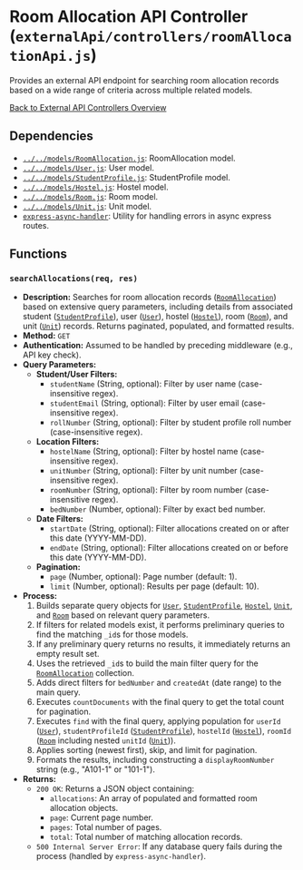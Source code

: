 # Room Allocation API Controller (`externalApi/controllers/roomAllocationApi.js`)

Provides an external API endpoint for searching room allocation records based on a wide range of criteria across multiple related models.

[Back to External API Controllers Overview](README.md)

## Dependencies

- [`../../models/RoomAllocation.js`](../../models/RoomAllocation.md): RoomAllocation model.
- [`../../models/User.js`](../../models/User.md): User model.
- [`../../models/StudentProfile.js`](../../models/StudentProfile.md): StudentProfile model.
- [`../../models/Hostel.js`](../../models/Hostel.md): Hostel model.
- [`../../models/Room.js`](../../models/Room.md): Room model.
- [`../../models/Unit.js`](../../models/Unit.md): Unit model.
- [`express-async-handler`](https://www.npmjs.com/package/express-async-handler): Utility for handling errors in async express routes.

## Functions

### `searchAllocations(req, res)`

- **Description:** Searches for room allocation records ([`RoomAllocation`](../../models/RoomAllocation.md)) based on extensive query parameters, including details from associated student ([`StudentProfile`](../../models/StudentProfile.md)), user ([`User`](../../models/User.md)), hostel ([`Hostel`](../../models/Hostel.md)), room ([`Room`](../../models/Room.md)), and unit ([`Unit`](../../models/Unit.md)) records. Returns paginated, populated, and formatted results.
- **Method:** `GET`
- **Authentication:** Assumed to be handled by preceding middleware (e.g., API key check).
- **Query Parameters:**
  - **Student/User Filters:**
    - `studentName` (String, optional): Filter by user name (case-insensitive regex).
    - `studentEmail` (String, optional): Filter by user email (case-insensitive regex).
    - `rollNumber` (String, optional): Filter by student profile roll number (case-insensitive regex).
  - **Location Filters:**
    - `hostelName` (String, optional): Filter by hostel name (case-insensitive regex).
    - `unitNumber` (String, optional): Filter by unit number (case-insensitive regex).
    - `roomNumber` (String, optional): Filter by room number (case-insensitive regex).
    - `bedNumber` (Number, optional): Filter by exact bed number.
  - **Date Filters:**
    - `startDate` (String, optional): Filter allocations created on or after this date (YYYY-MM-DD).
    - `endDate` (String, optional): Filter allocations created on or before this date (YYYY-MM-DD).
  - **Pagination:**
    - `page` (Number, optional): Page number (default: 1).
    - `limit` (Number, optional): Results per page (default: 10).
- **Process:**
  1.  Builds separate query objects for [`User`](../../models/User.md), [`StudentProfile`](../../models/StudentProfile.md), [`Hostel`](../../models/Hostel.md), [`Unit`](../../models/Unit.md), and [`Room`](../../models/Room.md) based on relevant query parameters.
  2.  If filters for related models exist, it performs preliminary queries to find the matching `_id`s for those models.
  3.  If any preliminary query returns no results, it immediately returns an empty result set.
  4.  Uses the retrieved `_id`s to build the main filter query for the [`RoomAllocation`](../../models/RoomAllocation.md) collection.
  5.  Adds direct filters for `bedNumber` and `createdAt` (date range) to the main query.
  6.  Executes `countDocuments` with the final query to get the total count for pagination.
  7.  Executes `find` with the final query, applying population for `userId` ([`User`](../../models/User.md)), `studentProfileId` ([`StudentProfile`](../../models/StudentProfile.md)), `hostelId` ([`Hostel`](../../models/Hostel.md)), `roomId` ([`Room`](../../models/Room.md) including nested `unitId` ([`Unit`](../../models/Unit.md))).
  8.  Applies sorting (newest first), skip, and limit for pagination.
  9.  Formats the results, including constructing a `displayRoomNumber` string (e.g., "A101-1" or "101-1").
- **Returns:**
  - `200 OK`: Returns a JSON object containing:
    - `allocations`: An array of populated and formatted room allocation objects.
    - `page`: Current page number.
    - `pages`: Total number of pages.
    - `total`: Total number of matching allocation records.
  - `500 Internal Server Error`: If any database query fails during the process (handled by `express-async-handler`).
